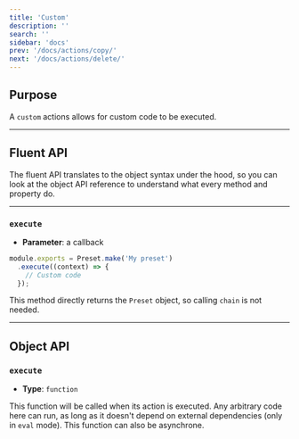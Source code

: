```yaml
---
title: 'Custom'
description: ''
search: ''
sidebar: 'docs'
prev: '/docs/actions/copy/'
next: '/docs/actions/delete/'
---
```


## Purpose

A `custom` actions allows for custom code to be executed.

---

## Fluent API

The fluent API translates to the object syntax under the hood, so you can look at the object API reference to understand what every method and property do.

---

### `execute`

- **Parameter**: a callback

<!-- prettier-ignore -->
```js
module.exports = Preset.make('My preset')
  .execute((context) => {
    // Custom code
  });
```

This method directly returns the `Preset` object, so calling `chain` is not needed.

---

## Object API

### `execute`

- **Type**: `function`

This function will be called when its action is executed. Any arbitrary code here can run, as long as it doesn't depend on external dependencies (only in `eval` mode). This function can also be asynchrone.
